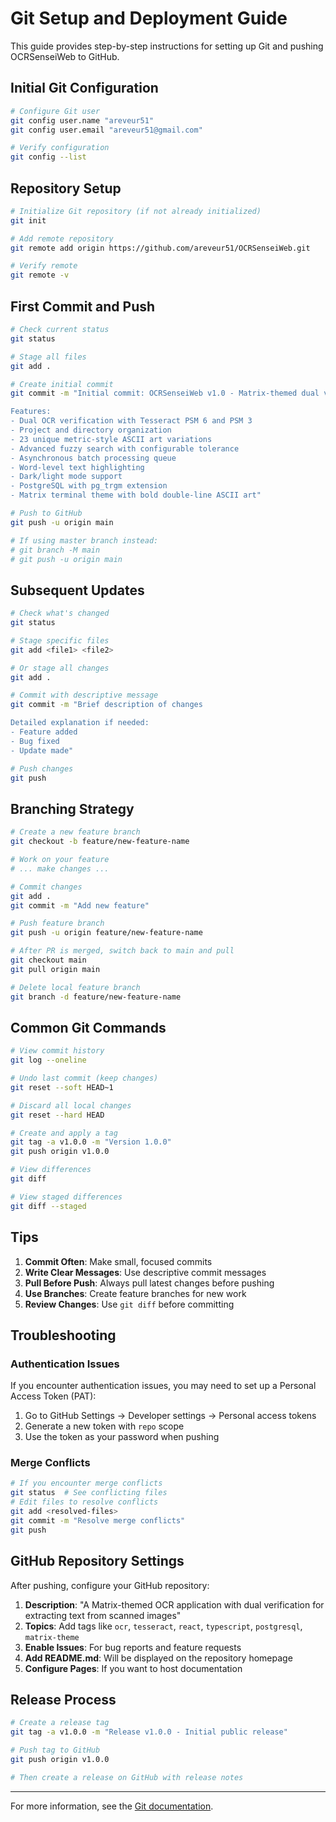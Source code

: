 # Git Setup and Deployment Guide

This guide provides step-by-step instructions for setting up Git and pushing OCRSenseiWeb to GitHub.

## Initial Git Configuration

```bash
# Configure Git user
git config user.name "areveur51"
git config user.email "areveur51@gmail.com"

# Verify configuration
git config --list
```

## Repository Setup

```bash
# Initialize Git repository (if not already initialized)
git init

# Add remote repository
git remote add origin https://github.com/areveur51/OCRSenseiWeb.git

# Verify remote
git remote -v
```

## First Commit and Push

```bash
# Check current status
git status

# Stage all files
git add .

# Create initial commit
git commit -m "Initial commit: OCRSenseiWeb v1.0 - Matrix-themed dual verification OCR application

Features:
- Dual OCR verification with Tesseract PSM 6 and PSM 3
- Project and directory organization
- 23 unique metric-style ASCII art variations
- Advanced fuzzy search with configurable tolerance
- Asynchronous batch processing queue
- Word-level text highlighting
- Dark/light mode support
- PostgreSQL with pg_trgm extension
- Matrix terminal theme with bold double-line ASCII art"

# Push to GitHub
git push -u origin main

# If using master branch instead:
# git branch -M main
# git push -u origin main
```

## Subsequent Updates

```bash
# Check what's changed
git status

# Stage specific files
git add <file1> <file2>

# Or stage all changes
git add .

# Commit with descriptive message
git commit -m "Brief description of changes

Detailed explanation if needed:
- Feature added
- Bug fixed
- Update made"

# Push changes
git push
```

## Branching Strategy

```bash
# Create a new feature branch
git checkout -b feature/new-feature-name

# Work on your feature
# ... make changes ...

# Commit changes
git add .
git commit -m "Add new feature"

# Push feature branch
git push -u origin feature/new-feature-name

# After PR is merged, switch back to main and pull
git checkout main
git pull origin main

# Delete local feature branch
git branch -d feature/new-feature-name
```

## Common Git Commands

```bash
# View commit history
git log --oneline

# Undo last commit (keep changes)
git reset --soft HEAD~1

# Discard all local changes
git reset --hard HEAD

# Create and apply a tag
git tag -a v1.0.0 -m "Version 1.0.0"
git push origin v1.0.0

# View differences
git diff

# View staged differences
git diff --staged
```

## Tips

1. **Commit Often**: Make small, focused commits
2. **Write Clear Messages**: Use descriptive commit messages
3. **Pull Before Push**: Always pull latest changes before pushing
4. **Use Branches**: Create feature branches for new work
5. **Review Changes**: Use `git diff` before committing

## Troubleshooting

### Authentication Issues
If you encounter authentication issues, you may need to set up a Personal Access Token (PAT):

1. Go to GitHub Settings → Developer settings → Personal access tokens
2. Generate a new token with `repo` scope
3. Use the token as your password when pushing

### Merge Conflicts
```bash
# If you encounter merge conflicts
git status  # See conflicting files
# Edit files to resolve conflicts
git add <resolved-files>
git commit -m "Resolve merge conflicts"
git push
```

## GitHub Repository Settings

After pushing, configure your GitHub repository:

1. **Description**: "A Matrix-themed OCR application with dual verification for extracting text from scanned images"
2. **Topics**: Add tags like `ocr`, `tesseract`, `react`, `typescript`, `postgresql`, `matrix-theme`
3. **Enable Issues**: For bug reports and feature requests
4. **Add README.md**: Will be displayed on the repository homepage
5. **Configure Pages**: If you want to host documentation

## Release Process

```bash
# Create a release tag
git tag -a v1.0.0 -m "Release v1.0.0 - Initial public release"

# Push tag to GitHub
git push origin v1.0.0

# Then create a release on GitHub with release notes
```

---

For more information, see the [Git documentation](https://git-scm.com/doc).
